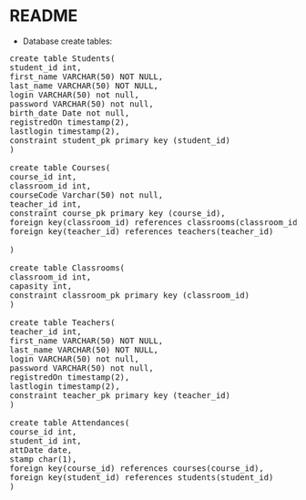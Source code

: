 # README 



* Database create tables: 
<pre>
create table Students(
student_id int,
first_name VARCHAR(50) NOT NULL,
last_name VARCHAR(50) NOT NULL,
login VARCHAR(50) not null,
password VARCHAR(50) not null,
birth_date Date not null,
registredOn timestamp(2),
lastlogin timestamp(2),
constraint student_pk primary key (student_id)
)

create table Courses(
course_id int,
classroom_id int,
courseCode Varchar(50) not null,
teacher_id int,
constraint course_pk primary key (course_id),
foreign key(classroom_id) references classrooms(classroom_id),
foreign key(teacher_id) references teachers(teacher_id)

)

create table Classrooms(
classroom_id int,
capasity int,
constraint classroom_pk primary key (classroom_id)
)

create table Teachers(
teacher_id int,
first_name VARCHAR(50) NOT NULL,
last_name VARCHAR(50) NOT NULL,
login VARCHAR(50) not null,
password VARCHAR(50) not null,
registredOn timestamp(2),
lastlogin timestamp(2),
constraint teacher_pk primary key (teacher_id)
)

create table Attendances(
course_id int,
student_id int,
attDate date,
stamp char(1),
foreign key(course_id) references courses(course_id),
foreign key(student_id) references students(student_id)
)
</pre>